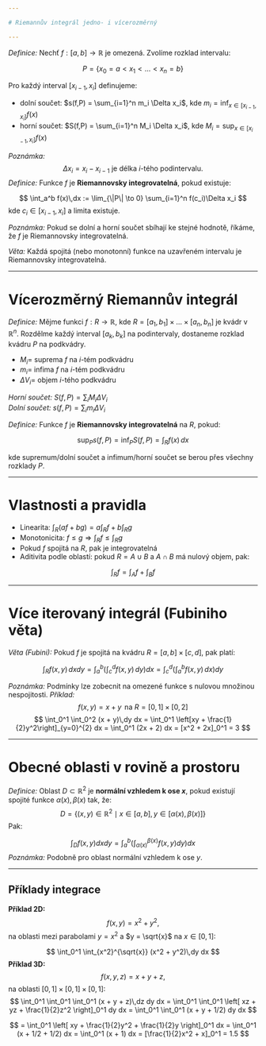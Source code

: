 ```yaml
---

# Riemannův integrál jedno- i vícerozměrný

---
```

*Definice:* Nechť $f: [a,b] \to \mathbb{R}$ je omezená. Zvolíme rozklad intervalu:

$$
P = \{x_0 = a < x_1 < \dots < x_n = b\}
$$

Pro každý interval $[x_{i-1}, x_i]$ definujeme:

- dolní součet: $s(f,P) = \sum_{i=1}^n m_i \Delta x_i$, kde $m_i = \inf_{x \in [x_{i-1},x_i]} f(x)$
- horní součet: $S(f,P) = \sum_{i=1}^n M_i \Delta x_i$, kde $M_i = \sup_{x \in [x_{i-1},x_i]} f(x)$

*Poznámka:* 
$$
\Delta x_i = x_i - x_{i-1} \text{ je délka $i$-tého podintervalu.}
$$
*Definice:* Funkce $f$ je **Riemannovsky integrovatelná**, pokud existuje:

$$
\int_a^b f(x)\,dx := \lim_{\|P\| \to 0} \sum_{i=1}^n f(c_i)\Delta x_i
$$
kde $c_i \in [x_{i-1},x_i]$ a limita existuje.

*Poznámka:* Pokud se dolní a horní součet sbíhají ke stejné hodnotě, říkáme, že $f$ je Riemannovsky integrovatelná.

*Věta:* Každá spojitá (nebo monotonní) funkce na uzavřeném intervalu je Riemannovsky integrovatelná.

---
# Vícerozměrný Riemannův integrál

*Definice:* Mějme funkci $f: R \to \mathbb{R}$, kde $R = [a_1, b_1] \times \dots \times [a_n, b_n]$ je kvádr v $\mathbb{R}^n$.
Rozdělme každý interval $[a_k,b_k]$ na podintervaly, dostaneme rozklad kvádru $P$ na podkvádry.

- $M_i =$ suprema $f$ na $i$-tém podkvádru
- $m_i =$ infima $f$ na $i$-tém podkvádru
- $\Delta V_i =$ objem $i$-tého podkvádru

*Horní součet:* $S(f,P) = \sum_i M_i \Delta V_i$ \
*Dolní součet:* $s(f,P) = \sum_i m_i \Delta V_i$

*Definice:* Funkce $f$ je **Riemannovsky integrovatelná** na $R$, pokud:

$$
\sup_P s(f,P) = \inf_P S(f,P) = \int_R f(x)\,dx
$$

kde supremum/dolní součet a infimum/horní součet se berou přes všechny rozklady $P$.

---
# Vlastnosti a pravidla
- Linearita: $\int_R (af + bg) = a\int_R f + b\int_R g$
- Monotonicita: $f \leq g \Rightarrow \int_R f \leq \int_R g$
- Pokud $f$ spojitá na $R$, pak je integrovatelná
- Aditivita podle oblastí: pokud $R = A \cup B$ a $A \cap B$ má nulový objem, pak:

$$
\int_R f = \int_A f + \int_B f
$$

---

# Více iterovaný integrál (Fubiniho věta)

*Věta (Fubini):* Pokud $f$ je spojitá na kvádru $R = [a,b]\times[c,d]$, pak platí:

$$
\int_R f(x,y)\,dxdy = \int_a^b \left(\int_c^d f(x,y)\,dy \right) dx = \int_c^d \left(\int_a^b f(x,y)\,dx \right) dy
$$

*Poznámka:* Podmínky lze zobecnit na omezené funkce s nulovou množinou nespojitosti.
*Příklad:*
$$
f(x, y) = x + y \,\text{ na } R = [0,1]\times[0,2]
$$
$$
\int_0^1 \int_0^2 (x + y)\,dy dx = \int_0^1 \left[xy + \frac{1}{2}y^2\right]_{y=0}^{2} dx = \int_0^1 (2x + 2) dx = [x^2 + 2x]_0^1 = 3
$$

---
# Obecné oblasti v rovině a prostoru
*Definice:* Oblast $D \subset \mathbb{R}^2$ je **normální vzhledem k ose $x$**, pokud existují spojité funkce $\alpha(x), \beta(x)$ tak, že:
$$
D = \{ (x,y) \in \mathbb{R}^2 \mid x \in [a,b], y \in [\alpha(x), \beta(x)] \}
$$
Pak:

$$
\int_D f(x,y) dxdy = \int_a^b \left( \int_{\alpha(x)}^{\beta(x)} f(x,y) dy \right) dx
$$
*Poznámka:* Podobně pro oblast normální vzhledem k ose $y$.

---
## Příklady integrace
**Příklad 2D:**
$$
f(x, y) = x^2 + y^2,
$$
na oblasti mezi parabolami $y = x^2$ a $y = \sqrt{x}$ na $x \in [0,1]$:

$$
\int_0^1 \int_{x^2}^{\sqrt{x}} (x^2 + y^2)\,dy dx
$$
**Příklad 3D:**
$$
f(x,y,z) = x + y + z,
$$
na oblasti $[0,1] \times [0,1] \times [0,1]$:
$$
\int_0^1 \int_0^1 \int_0^1 (x + y + z)\,dz dy dx = \int_0^1 \int_0^1 \left[ xz + yz + \frac{1}{2}z^2 \right]_0^1 dy dx = \int_0^1 \int_0^1 (x + y + 1/2) dy dx
$$

$$
= \int_0^1 \left[ xy + \frac{1}{2}y^2 + \frac{1}{2}y \right]_0^1 dx = \int_0^1 (x + 1/2 + 1/2) dx = \int_0^1 (x + 1) dx = [\frac{1}{2}x^2 + x]_0^1 = 1.5
$$
